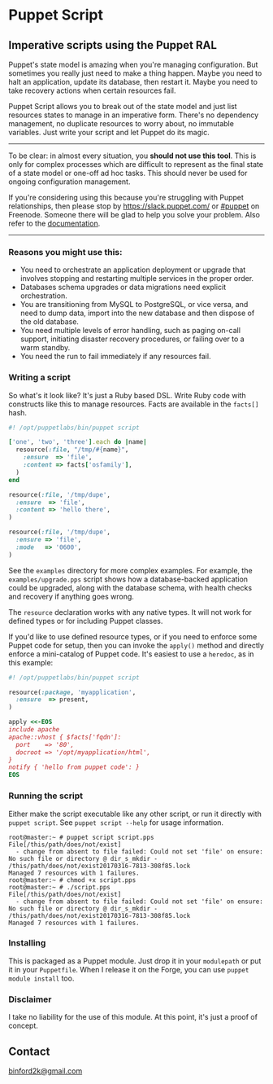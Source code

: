 # Puppet Script
## Imperative scripts using the Puppet RAL

Puppet's state model is amazing when you're managing configuration. But sometimes
you really just need to make a thing happen. Maybe you need to halt an application,
update its database, then restart it. Maybe you need to take recovery actions when
certain resources fail.

Puppet Script allows you to break out of the state model and just list resources
states to manage in an imperative form. There's no dependency management, no
duplicate resources to worry about, no immutable variables. Just write your
script and let Puppet do its magic.

-----------

To be clear: in almost every situation, you **should not use this tool**. This is
only for complex processes which are difficult to represent as the final state of
a state model or one-off ad hoc tasks. This should never be used for ongoing
configuration management.

If you're considering using this because you're struggling with Puppet relationships,
then please stop by https://slack.puppet.com/ or [#puppet](http://webchat.freenode.net/?channels=puppet)
on Freenode. Someone there will be glad to help you solve your problem. Also refer to
the [documentation](https://docs.puppet.com/puppet/latest/lang_relationships.html).

-----------

### Reasons you might use this:

* You need to orchestrate an application deployment or upgrade that involves
  stopping and restarting multiple services in the proper order.
* Databases schema upgrades or data migrations need explicit orchestration.
* You are transitioning from MySQL to PostgreSQL, or vice versa, and need to dump
  data, import into the new database and then dispose of the old database.
* You need multiple levels of error handling, such as paging on-call support,
  initiating disaster recovery procedures, or failing over to a warm standby.
* You need the run to fail immediately if any resources fail.


### Writing a script

So what's it look like? It's just a Ruby based DSL. Write Ruby code with constructs
like this to manage resources. Facts are available in the `facts[]` hash.

``` ruby
#! /opt/puppetlabs/bin/puppet script

['one', 'two', 'three'].each do |name|
  resource(:file, "/tmp/#{name}",
    :ensure  => 'file',
    :content => facts['osfamily'],
  )
end

resource(:file, '/tmp/dupe',
  :ensure  => 'file',
  :content => 'hello there',
)

resource(:file, '/tmp/dupe',
  :ensure => 'file',
  :mode   => '0600',
)
```

See the `examples` directory for more complex examples. For example, the
`examples/upgrade.pps` script shows how a database-backed application could be
upgraded, along with the database schema, with health checks and recovery if
anything goes wrong.

The `resource` declaration works with any native types. It will not work for
defined types or for including Puppet classes.

If you'd like to use defined resource types, or if you need to enforce some
Puppet code for setup, then you can invoke the `apply()` method and directly
enforce a mini-catalog of Puppet code. It's easiest to use a `heredoc`, as in
this example:

``` ruby
#! /opt/puppetlabs/bin/puppet script

resource(:package, 'myapplication',
  :ensure  => present,
)

apply <<-EOS
include apache
apache::vhost { $facts['fqdn']:
  port    => '80',
  docroot => '/opt/myapplication/html',
}
notify { 'hello from puppet code': }
EOS
```


### Running the script

Either make the script executable like any other script, or run it directly
with `puppet script`. See `puppet script --help` for usage information.

```
root@master:~ # puppet script script.pps
File[/this/path/does/not/exist]
  - change from absent to file failed: Could not set 'file' on ensure: No such file or directory @ dir_s_mkdir - /this/path/does/not/exist20170316-7813-308f85.lock
Managed 7 resources with 1 failures.
root@master:~ # chmod +x script.pps
root@master:~ # ./script.pps
File[/this/path/does/not/exist]
  - change from absent to file failed: Could not set 'file' on ensure: No such file or directory @ dir_s_mkdir - /this/path/does/not/exist20170316-7813-308f85.lock
Managed 7 resources with 1 failures.
```


### Installing

This is packaged as a Puppet module. Just drop it in your `modulepath` or put it
in your `Puppetfile`. When I release it on the Forge, you can use `puppet module
install` too.


### Disclaimer

I take no liability for the use of this module. At this point, it's just a proof
of concept.


Contact
-------

binford2k@gmail.com
